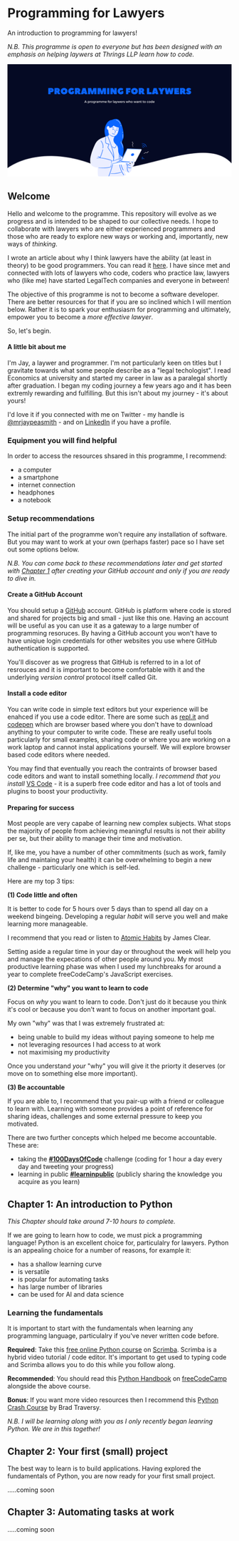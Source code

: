 # Programming for Lawyers

An introduction to programming for lawyers!  

_N.B. This programme is open to everyone but has been designed with an emphasis on helping laywers at Thrings LLP learn how to code._

![Banner](/images/pfllogo.png)

## Welcome

Hello and welcome to the programme.  This repository will evolve as we progress and is intended to be shaped to our collective needs.  I hope to collaborate with lawyers who are either experienced programmers and those who are ready to explore new ways or working and, importantly, new ways of *thinking*. 

I wrote an article about why I think lawyers have the ability (at least in theory) to be good programmers.  You can read it [here](https://medium.com/datadriveninvestor/why-lawyers-should-make-great-developers-155f73304d0).  I have since met and connected with lots of lawyers who code, coders who practice law, lawyers who (like me) have started LegalTech companies and everyone in between!  

The objective of this programme is not to become a software developer.  There are better resources for that if you are so inclined which I will mention below.  Rather it is to spark your enthusiasm for programming and ultimately, empower you to become a _more effective lawyer_.

So, let's begin. 

#### A little bit about me

I'm Jay, a laywer and programmer.  I'm not particularly keen on titles but I gravitate towards what some people describe as a "legal techologist".  I read Economics at university and started my career in law as a paralegal shortly after graduation.  I began my coding journey a few years ago and it has been extremly rewarding and fulfilling.  But this isn't about my journey - it's about yours! 


I'd love it if you connected with me on Twitter - my handle is [@mrjaypeasmith](https://twitter.com/mrjaypeasmith) - and on [LinkedIn](https://www.linkedin.com/in/jermainepaulsmith/) if you have a profile. 

### Equipment you will find helpful

In order to access the resources shsared in this programme, I recommend:

- a computer
- a smartphone
- internet connection 
- headphones 
- a notebook

### Setup recommendations

The initial part of the programme won't require any installation of software.  But you may want to work at your own (perhaps faster) pace so I have set out some options below. 

*N.B. You can come back to these recommendations later and get started with [Chapter 1](#chapter-1) after creating your GitHub account and only if you are ready to dive in.*

#### Create a GitHub Account

You should setup a [GitHub](https://github.com/) account.  GitHub is platform where code is stored and shared for projects big and small - just like this one.  Having an account will be useful as you can use it as a gateway to a large number of programming resoruces.  By having a GitHub account you won't have to have uniqiue login credentials for other websites you use where GitHub authentication is supported. 

You'll discover as we progress that GitHub is referred to in a lot of resrouces and it is important to become comfortable with it and the underlying *version control* protocol itself called Git.

#### Install a code editor

You can write code in simple text editors but your experience will be enahced if you use a code editor.  There are some such as [repl.it](https://repl.it) and [codepen](https://codepen.io) which are browser based where you don't have to download anything to your computer to write code.  These are really useful tools particularly for small examples, sharing code or where you are working on a work laptop and cannot instal applications yourself. We will explore browser based code editors where needed. 

You may find that eventually you reach the contraints of browser based code editors and want to install something locally. _I recommend that you install_ [VS Code](https://code.visualstudio.com/download) - it is a superb free code editor and has a lot of tools and plugins to boost your productivity.

#### Preparing for success

Most people are very capabe of learning new complex subjects.  What stops the majority of people from achieving meaningful results is not their ability per se, but their ability to manage their time and motivation.

If, like me, you have a number of other commitments (such as work, family life and maintaing your health) it can be overwhelming to begin a new challenge - particularly one which is self-led.  

Here are my top 3 tips:

**(1) Code little and often**

It is better to code for 5 hours over 5 days than to spend all day on a weekend bingeing.  Developing a regular *habit* will serve you well and make learning more manageable.  

I recommend that you read or listen to [Atomic Habits](https://jamesclear.com/atomic-habits) by James Clear. 

Setting aside a regular time in your day or throughout the week will help you and manage the expecations of other people around you.  My most productive learning phase was when I used my lunchbreaks for around a year to complete freeCodeCamp's JavaScript exercises.

**(2) Determine "why" you want to learn to code**

Focus on *why* you want to learn to code.  Don't just do it because you think it's cool or because you don't want to focus on another important goal.  

My own "why" was that I was extremely frustrated at:

- being unable to build my ideas without paying someone to help me
- not leveraging resources I had access to at work
- not maximising my productivity

Once you understand *your* "why" you will give it the priorty it deserves (or move on to something else more important).

**(3) Be accountable**

If you are able to, I recommend that you pair-up with a friend or colleague to learn with.  Learning with someone provides a point of reference for sharing ideas, challenges and some external pressure to keep you motivated. 

There are two further concepts which helped me become accountable.  These are:

- taking the [**#100DaysOfCode**](https://www.100daysofcode.com) challenge (coding for 1 hour a day every day and tweeting your progress)
- learning in public [**#learninpublic**](https://www.swyx.io/writing/learn-in-public/) (publicly sharing the knowledge you acquire as you learn)


## <a id="chapter-1"></a> Chapter 1: An introduction to Python

*This Chapter should take around 7-10 hours to complete.*

If we are going to learn how to code, we must pick a programming language!  Python is an excellent choice for, particulalry for lawyers. Python is an appealing choice for a number of reasons, for example it:

- has a shallow learning curve
- is versatile
- is popular for automating tasks
- has large number of libraries
- can be used for AI and data science



### Learning the fundamentals

It is important to start with the fundamentals when learning any programming language, particulalry if you've never written code before. 

**Required**: Take this [free online Python course](https://scrimba.com/course/gpython) on [Scrimba](https://scrimba.com).  Scrimba is a hybrid video tutorial / code editor.  It's important to get used to typing code and Scrimba allows you to do this while you follow along. 

**Recommended**: You should read this [Python Handbook](https://www.freecodecamp.org/news/the-python-guide-for-beginners/) on [freeCodeCamp](https://www.freecodecamp.org) alongside the above course. 

**Bonus**: If you want more video resources then I recommend this [Python Crash Course](https://youtu.be/JJmcL1N2KQs) by Brad Traversy.

*N.B. I will be learning along with you as I only recently began leanring Python.  We are in this together!*

## Chapter 2: Your first (small) project

The best way to learn is to build applications.  Having explored the fundamentals of Python, you are now ready for your first small project. 

.....coming soon

## Chapter 3: Automating tasks at work

.....coming soon